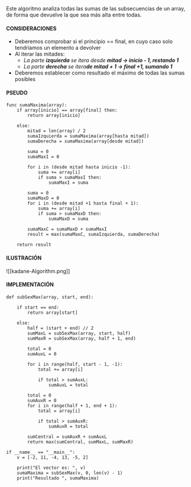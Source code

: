 Este algoritmo analiza todas las sumas de las subsecuencias de un array, de forma que devuelve la que sea más alta entre todas.


#### CONSIDERACIONES

- Deberemos comprobar si el principio == final, en cuyo caso solo tendríamos un elemento a devolver
- Al iterar las mitades:
	- *La parte **izquierda** se itera desde **mitad -> inicio - 1, restando 1***
	- *La parte **derecha** se itera**de mitad + 1 -> final +1, sumando 1***
- Deberemos establecer como resultado el máximo de todas las sumas posibles

#### PSEUDO

```pseudo
func sumaMaxima(array):
	if array[inicio] == array[final] then:
		return array[inicio]
	
	else:
		mitad = len(array) / 2
		sumaIzquierda = sumaMaxima(array[hasta mitad])
		sumaDerecha = sumaMaxima(array[desde mitad])
		
		suma = 0
		sumaMaxI = 0
		
		for i in (desde mitad hasta inicio -1):
			suma += array[i]
			if suma > sumaMaxI then:
				sumaMaxI = suma
		
		suma = 0
		sumaMaxD = 0
		for i in (desde mitad +1 hasta final + 1):
			suma += array[i]
			if suma > sumaMaxD then:
				sumaMaxD = suma
		
		sumaMaxC = sumaMaxD + sumaMaxI
		result = max(sumaMaxC, sumaIzquierda, sumaDerecha)
	
	return result
```

#### ILUSTRACIÓN

![[kadane-Algorithm.png]]

#### IMPLEMENTACIÓN

```python3
def subSexMax(array, start, end):  
  
    if start == end:  
        return array[start]  
    
    else:  
	    half = (start + end) // 2  
        sumMaxL = subSexMax(array, start, half)  
        sumMaxR = subSexMax(array, half + 1, end)  
        
        total = 0  
        sumAuxL = 0  
        
        for i in range(half, start - 1, -1):  
            total += array[i]  
            
            if total > sumAuxL:  
                sumAuxL = total  
        
        total = 0  
        sumAuxR = 0  
        for i in range(half + 1, end + 1):  
            total = array[i]  
            
            if total > sumAuxR:  
                sumAuxR = total   
        
        sumCentral = sumAuxR + sumAuxL  
        return max(sumCentral, sumMaxL, sumMaxR)  
  
if __name__ == "__main__":  
    v = [-2, 11, -4, 13, -5, 2]  
    
    print("El vector es: ", v)  
    sumaMaxima = subSexMax(v, 0, len(v) - 1)  
    print("Resultado ", sumaMaxima)
```

